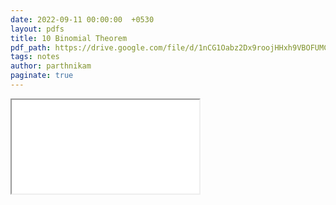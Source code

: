 ```yaml
---
date: 2022-09-11 00:00:00  +0530
layout: pdfs
title: 10 Binomial Theorem
pdf_path: https://drive.google.com/file/d/1nCG1Oabz2Dx9roojHHxh9VBOFUMC39Ne/preview?usp=sharing
tags: notes
author: parthnikam
paginate: true
---
```


<iframe class="embed-pdf" src="{{ page.pdf_path }}#toolbar=0" seamless="seamless" scrolling="no" style="overflow:hidden"></iframe>
